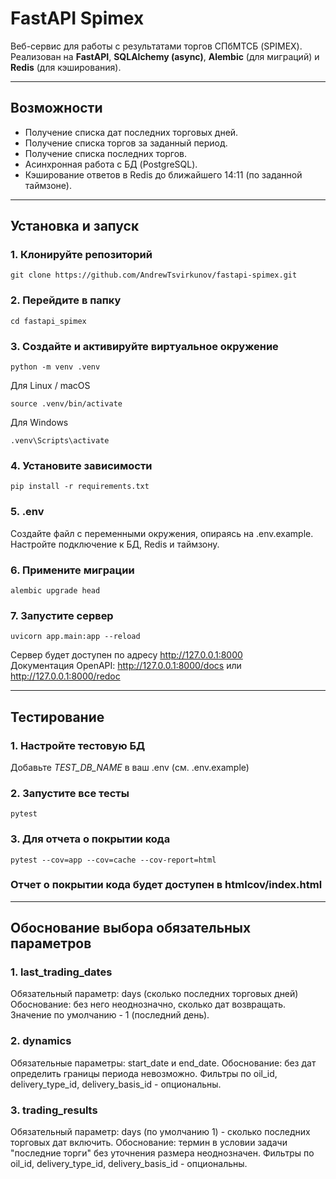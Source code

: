 # FastAPI Spimex

Веб-сервис для работы с результатами торгов СПбМТСБ (SPIMEX).  
Реализован на **FastAPI**, **SQLAlchemy (async)**, **Alembic** (для миграций) и **Redis** (для кэширования).

---

## Возможности
- Получение списка дат последних торговых дней.
- Получение списка торгов за заданный период.
- Получение списка последних торгов.
- Асинхронная работа с БД (PostgreSQL).
- Кэширование ответов в Redis до ближайшего 14:11 (по заданной таймзоне).

---

## Установка и запуск

### 1. Клонируйте репозиторий
```
git clone https://github.com/AndrewTsvirkunov/fastapi-spimex.git
```
### 2. Перейдите в папку
```
cd fastapi_spimex
```
### 3. Создайте и активируйте виртуальное окружение
```
python -m venv .venv
```
Для Linux / macOS
```
source .venv/bin/activate
```
Для Windows
```
.venv\Scripts\activate
```
### 4. Установите зависимости
```
pip install -r requirements.txt
```
### 5. .env
Создайте файл с переменными окружения, опираясь на .env.example.<br>
Настройте подключение к БД, Redis и таймзону.

### 6. Примените миграции
```
alembic upgrade head
```
### 7. Запустите сервер
```
uvicorn app.main:app --reload
```
Сервер будет доступен по адресу http://127.0.0.1:8000<br>
Документация OpenAPI:
http://127.0.0.1:8000/docs или
http://127.0.0.1:8000/redoc

---

## Тестирование

### 1. Настройте тестовую БД
Добавьте *TEST_DB_NAME* в ваш .env (см. .env.example)

### 2. Запустите все тесты
```
pytest
```

### 3. Для отчета о покрытии кода
```
pytest --cov=app --cov=cache --cov-report=html
```
### Отчет о покрытии кода будет доступен в htmlcov/index.html

---

## Обоснование выбора обязательных параметров

### 1. last_trading_dates
Обязательный параметр: days (сколько последних торговых дней)
Обоснование: без него неоднозначно, сколько дат возвращать. Значение по умолчанию - 1 (последний день).

### 2. dynamics
Обязательные параметры: start_date и end_date.
Обоснование: без дат определить границы периода невозможно.
Фильтры по oil_id, delivery_type_id, delivery_basis_id - опциональны.

### 3. trading_results
Обязательный параметр: days (по умолчанию 1) - сколько последних торговых дат включить.
Обоснование: термин в условии задачи "последние торги" без уточнения размера неоднозначен.
Фильтры по oil_id, delivery_type_id, delivery_basis_id - опциональны.

